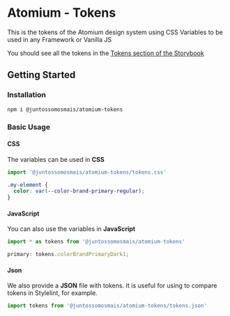 # Atomium - Tokens

This is the tokens of the Atomium design system using CSS Variables to be used in any Framework or Vanilla JS

You should see all the tokens in the [Tokens section of the Storybook](https://juntossomosmais.github.io/atomium/?path=/docs/tokens-colors--docs)

## Getting Started

### Installation

```bash
npm i @juntossomosmais/atomium-tokens
```

### Basic Usage

#### CSS

The variables can be used in **CSS**

```js
import '@juntossomosmais/atomium-tokens/tokens.css'
```

```css
.my-element {
  color: var(--color-brand-primary-regular);
}
```

#### JavaScript

You can also use the variables in **JavaScript**


```js
import * as tokens from '@juntossomosmais/atomium-tokens'
```

```js
primary: tokens.colorBrandPrimaryDark1;
```

#### Json

We also provide a **JSON** file with tokens. It is useful for using to compare tokens in Stylelint, for example.

```js
import tokens from '@juntossomosmais/atomium-tokens/tokens.json'
```
